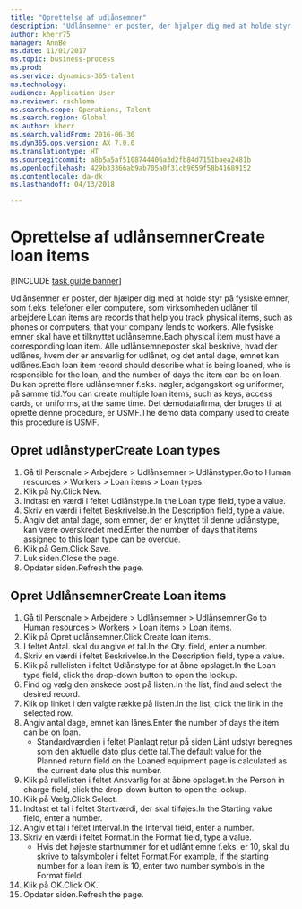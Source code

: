 ```yaml
--- 
title: "Oprettelse af udlånsemner"
description: "Udlånsemner er poster, der hjælper dig med at holde styr på fysiske emner, som f.eks. telefoner eller computere, som virksomheden udlåner til arbejdere."
author: kherr75
manager: AnnBe
ms.date: 11/01/2017
ms.topic: business-process
ms.prod: 
ms.service: dynamics-365-talent
ms.technology: 
audience: Application User
ms.reviewer: rschloma
ms.search.scope: Operations, Talent
ms.search.region: Global
ms.author: kherr
ms.search.validFrom: 2016-06-30
ms.dyn365.ops.version: AX 7.0.0
ms.translationtype: HT
ms.sourcegitcommit: a8b5a5af5108744406a3d2fb84d7151baea2481b
ms.openlocfilehash: 429b33366ab9ab705a0f31cb9659f58b41689152
ms.contentlocale: da-dk
ms.lasthandoff: 04/13/2018

---
```

# <a name="create-loan-items"></a><span data-ttu-id="8463c-103">Oprettelse af udlånsemner</span><span class="sxs-lookup"><span data-stu-id="8463c-103">Create loan items</span></span>

[!INCLUDE [task guide banner](../../includes/task-guide-banner.md)]

<span data-ttu-id="8463c-104">Udlånsemner er poster, der hjælper dig med at holde styr på fysiske emner, som f.eks. telefoner eller computere, som virksomheden udlåner til arbejdere.</span><span class="sxs-lookup"><span data-stu-id="8463c-104">Loan items are records that help you track physical items, such as phones or computers, that your company lends to workers.</span></span> <span data-ttu-id="8463c-105">Alle fysiske emner skal have et tilknyttet udlånsemne.</span><span class="sxs-lookup"><span data-stu-id="8463c-105">Each physical item must have a corresponding loan item.</span></span> <span data-ttu-id="8463c-106">Alle udlånsemneposter skal beskrive, hvad der udlånes, hvem der er ansvarlig for udlånet, og det antal dage, emnet kan udlånes.</span><span class="sxs-lookup"><span data-stu-id="8463c-106">Each loan item record should describe what is being loaned, who is responsible for the loan, and the number of days the item can be on loan.</span></span> <span data-ttu-id="8463c-107">Du kan oprette flere udlånsemner f.eks. nøgler, adgangskort og uniformer, på samme tid.</span><span class="sxs-lookup"><span data-stu-id="8463c-107">You can create multiple loan items, such as keys, access cards, or uniforms, at the same time.</span></span> <span data-ttu-id="8463c-108">Det demodatafirma, der bruges til at oprette denne procedure, er USMF.</span><span class="sxs-lookup"><span data-stu-id="8463c-108">The demo data company used to create this procedure is USMF.</span></span>


## <a name="create-loan-types"></a><span data-ttu-id="8463c-109">Opret udlånstyper</span><span class="sxs-lookup"><span data-stu-id="8463c-109">Create Loan types</span></span>
1. <span data-ttu-id="8463c-110">Gå til Personale > Arbejdere > Udlånsemner > Udlånstyper.</span><span class="sxs-lookup"><span data-stu-id="8463c-110">Go to Human resources > Workers > Loan items > Loan types.</span></span>
2. <span data-ttu-id="8463c-111">Klik på Ny.</span><span class="sxs-lookup"><span data-stu-id="8463c-111">Click New.</span></span>
3. <span data-ttu-id="8463c-112">Indtast en værdi i feltet Udlånstype.</span><span class="sxs-lookup"><span data-stu-id="8463c-112">In the Loan type field, type a value.</span></span>
4. <span data-ttu-id="8463c-113">Skriv en værdi i feltet Beskrivelse.</span><span class="sxs-lookup"><span data-stu-id="8463c-113">In the Description field, type a value.</span></span>
5. <span data-ttu-id="8463c-114">Angiv det antal dage, som emner, der er knyttet til denne udlånstype, kan være overskredet med.</span><span class="sxs-lookup"><span data-stu-id="8463c-114">Enter the number of days that items assigned to this loan type can be overdue.</span></span> 
6. <span data-ttu-id="8463c-115">Klik på Gem.</span><span class="sxs-lookup"><span data-stu-id="8463c-115">Click Save.</span></span>
7. <span data-ttu-id="8463c-116">Luk siden.</span><span class="sxs-lookup"><span data-stu-id="8463c-116">Close the page.</span></span>
8. <span data-ttu-id="8463c-117">Opdater siden.</span><span class="sxs-lookup"><span data-stu-id="8463c-117">Refresh the page.</span></span>

## <a name="create-loan-items"></a><span data-ttu-id="8463c-118">Opret Udlånsemner</span><span class="sxs-lookup"><span data-stu-id="8463c-118">Create Loan items</span></span>
1. <span data-ttu-id="8463c-119">Gå til Personale > Arbejdere > Udlånsemner > Udlånsemner.</span><span class="sxs-lookup"><span data-stu-id="8463c-119">Go to Human resources > Workers > Loan items > Loan items.</span></span>
2. <span data-ttu-id="8463c-120">Klik på Opret udlånsemner.</span><span class="sxs-lookup"><span data-stu-id="8463c-120">Click Create loan items.</span></span>
3. <span data-ttu-id="8463c-121">I feltet Antal. skal du angive et tal.</span><span class="sxs-lookup"><span data-stu-id="8463c-121">In the Qty. field, enter a number.</span></span>
4. <span data-ttu-id="8463c-122">Skriv en værdi i feltet Beskrivelse.</span><span class="sxs-lookup"><span data-stu-id="8463c-122">In the Description field, type a value.</span></span>
5. <span data-ttu-id="8463c-123">Klik på rullelisten i feltet Udlånstype for at åbne opslaget.</span><span class="sxs-lookup"><span data-stu-id="8463c-123">In the Loan type field, click the drop-down button to open the lookup.</span></span>
6. <span data-ttu-id="8463c-124">Find og vælg den ønskede post på listen.</span><span class="sxs-lookup"><span data-stu-id="8463c-124">In the list, find and select the desired record.</span></span>
7. <span data-ttu-id="8463c-125">Klik op linket i den valgte række på listen.</span><span class="sxs-lookup"><span data-stu-id="8463c-125">In the list, click the link in the selected row.</span></span>
8. <span data-ttu-id="8463c-126">Angiv antal dage, emnet kan lånes.</span><span class="sxs-lookup"><span data-stu-id="8463c-126">Enter the number of days the item can be on loan.</span></span>
    * <span data-ttu-id="8463c-127">Standardværdien i feltet Planlagt retur på siden Lånt udstyr beregnes som den aktuelle dato plus dette tal.</span><span class="sxs-lookup"><span data-stu-id="8463c-127">The default value for the Planned return field on the Loaned equipment page is calculated as the current date plus this number.</span></span>  
9. <span data-ttu-id="8463c-128">Klik på rullelisten i feltet Ansvarlig for at åbne opslaget.</span><span class="sxs-lookup"><span data-stu-id="8463c-128">In the Person in charge field, click the drop-down button to open the lookup.</span></span>
10. <span data-ttu-id="8463c-129">Klik på Vælg.</span><span class="sxs-lookup"><span data-stu-id="8463c-129">Click Select.</span></span>
11. <span data-ttu-id="8463c-130">Indtast et tal i feltet Startværdi, der skal tilføjes.</span><span class="sxs-lookup"><span data-stu-id="8463c-130">In the Starting value field, enter a number.</span></span>
12. <span data-ttu-id="8463c-131">Angiv et tal i feltet Interval.</span><span class="sxs-lookup"><span data-stu-id="8463c-131">In the Interval field, enter a number.</span></span>
13. <span data-ttu-id="8463c-132">Skriv en værdi i feltet Format.</span><span class="sxs-lookup"><span data-stu-id="8463c-132">In the Format field, type a value.</span></span>
    * <span data-ttu-id="8463c-133">Hvis det højeste startnummer for et udlånt emne f.eks. er 10, skal du skrive to talsymboler i feltet Format.</span><span class="sxs-lookup"><span data-stu-id="8463c-133">For example, if the starting number for a loan item is 10, enter two number symbols in the Format field.</span></span>  
14. <span data-ttu-id="8463c-134">Klik på OK.</span><span class="sxs-lookup"><span data-stu-id="8463c-134">Click OK.</span></span>
15. <span data-ttu-id="8463c-135">Opdater siden.</span><span class="sxs-lookup"><span data-stu-id="8463c-135">Refresh the page.</span></span>


